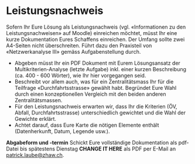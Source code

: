 # Leistungsnachweis

Sofern Ihr Eure Lösung als Leistungsnachweis (vgl. «Informationen zu den Leistungsnachweisen» auf Moodle) einreichen möchtet, müsst Ihr eine kurze Dokumentation Eures Schaffens einreichen. Der Umfang sollte zwei A4-Seiten nicht überschreiten.
Führt dazu den Praxisteil von «Netzwerkanalyse III» gemäss Aufgabenstellung durch.

- Abgeben müsst Ihr ein PDF Dokument mit Eurem Lösungsansatz der Multikriterien-Analyse (letzte Aufgabe) inkl. einer kurzen Beschreibung (ca. 400 - 600 Wörter), wie Ihr hier vorgegangen seid.
- Beschreibt vor allem auch, was für ein Zentralitätsmass Ihr für die Teilfrage «Durchfahrtsstrasse» gewählt habt. Begründet Eure Wahl durch einen konzeptionellen Vergleich mit den beiden anderen Zentralitätsmassen.
- Für den Leistungsnachweis erwarten wir, dass Ihr die Kriterien (ÖV, Abfall, Durchfahrtsstrasse) unterschiedlich gewichtet und die Wahl der Gewichte erklärt.
- Achtet darauf, dass Eure Karte die nötigen Elemente enthält (Datenherkunft, Datum, Legende usw.).

**Abgabeform und -termin**
Schickt Eure vollständige Dokumentation als pdf-Datei bis spätestens Dienstag **CHANGE IT HERE** als PDF per E-Mail an patrick.laube@zhaw.ch.
